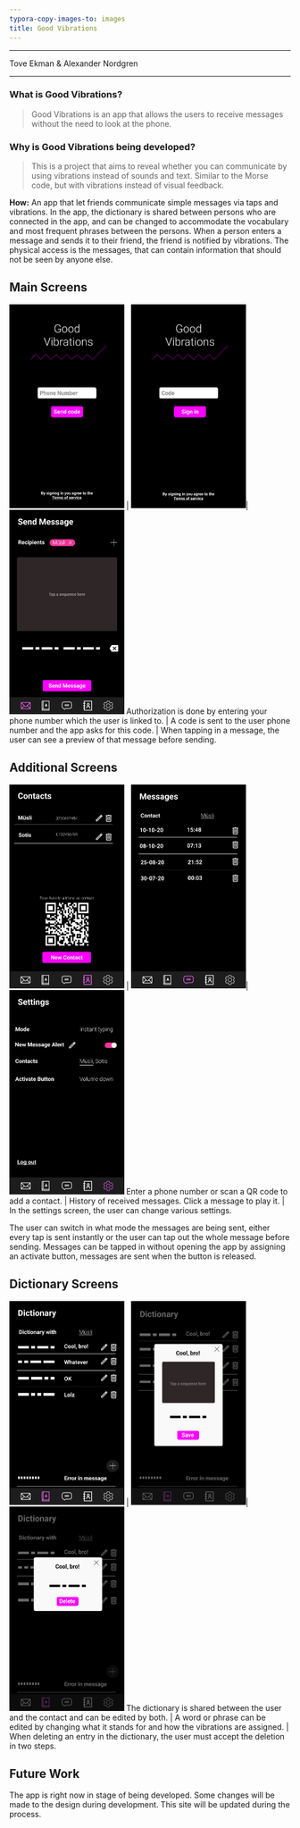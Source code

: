 ```yaml
---
typora-copy-images-to: images
title: Good Vibrations
---
```


___

Tove Ekman & Alexander Nordgren

___



### What is Good Vibrations?

>  Good Vibrations is an app that allows the users to receive messages without the need to look at the phone.

### Why is Good Vibrations being developed?

> This is a project that aims to reveal whether you can communicate by using vibrations instead of sounds and text. Similar to the Morse code, but with vibrations instead of visual feedback.

**How:** An app that let friends communicate simple messages via taps and vibrations. In the app, the dictionary is shared between persons who are connected in the app, and can be changed to accommodate the vocabulary and most frequent phrases between the persons. When a person enters a message and sends it to their friend, the friend is notified by vibrations. The physical access is the messages, that can contain information that should not be seen by anyone else. 

## Main Screens

<img src="images\Log in Screen.png" alt="Log in Screen" style="zoom:50%;" /> | <img src="images\Log in Screen-1.png" alt="Log in Screen-1" style="zoom:50%;" />|<img src="images\Send Message Screen (1)-1602833993789.png" alt="Log in Screen-1" style="zoom:50%;" />
Authorization is done by entering your phone number which the user is linked to. | A code is sent to the user phone number and the app asks for this code. | When tapping in a message, the user can see a preview of that message before sending.

## Additional Screens

<img src="images\Contacts Screen.png" alt="Log in Screen" style="zoom:50%;" /> | <img src="images\Messages Screen.png" alt="Log in Screen-1" style="zoom:50%;" />|<img src="images\Settings Screen.png" alt="Log in Screen-1" style="zoom:50%;" />
Enter a phone number or scan a QR code to add a contact. | History of received messages. Click a message to play it. | In the settings screen, the user can change various settings.


The user can switch in what mode the messages are being sent, either every tap is sent instantly or the user can tap out the whole message before sending. Messages can be tapped in without opening the app by assigning an activate button, messages are sent when the button is released.

## Dictionary Screens

<img src="images\Dictionary Screen.png" alt="Dictionary Screen" style="zoom:50%;" /> | <img src="images\Dictionary Screen Edit.png" alt="Dictionary Screen Edit" style="zoom:50%;" />|<img src="images\Dictionary Screen 1.png" alt="Dictionary Screen Remove" style="zoom:50%;" />
The dictionary is shared between the user and the contact and can be edited by both. | A word or phrase can be edited by changing what it stands for and how the vibrations are assigned. | When deleting an entry in the dictionary, the user must accept the deletion in two steps.

## Future Work

The app is right now in stage of being developed. Some changes will be made to the design during development. This site will be updated during the process.
